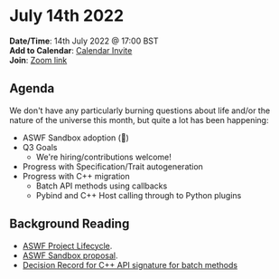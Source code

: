 # July 14th 2022

**Date/Time**: 14th July 2022 @ 17:00 BST <br>
**Add to Calendar**: [Calendar Invite](https://calendar.google.com/event?action=TEMPLATE&tmeid=N2cxZmpvaDl0aXE4NGluajJ0dnFqOWdjbTJfMjAyMjAyMTBUMTcwMDAwWiBjX28wMG9ka3FlbzJnY3Zua2dmMGg3bjUzdjBvQGc&tmsrc=c_o00odkqeo2gcvnkgf0h7n53v0o%40group.calendar.google.com&scp=ALL) <br>
**Join**: [Zoom link](https://thefoundry.zoom.us/j/97582912679)

## Agenda

We don't have any particularly burning questions about life and/or the nature of the universe this month, but quite a lot has been happening:

- ASWF Sandbox adoption (🎉)
- Q3 Goals
  - We're hiring/contributions welcome!
- Progress with Specification/Trait autogeneration
- Progress with C++ migration
  - Batch API methods using callbacks
  - Pybind and C++ Host calling through to Python plugins

## Background Reading

- [ASWF Project Lifecycle](https://tac.aswf.io/process/lifecycle.html#sandbox-stage).
- [ASWF Sandbox proposal](https://lists.aswf.io/g/tac/message/2209).
- [Decision Record for C++ API signature for batch methods](https://github.com/OpenAssetIO/OpenAssetIO/blob/main/decisions/DR009-Batch-method-result-types.md)
